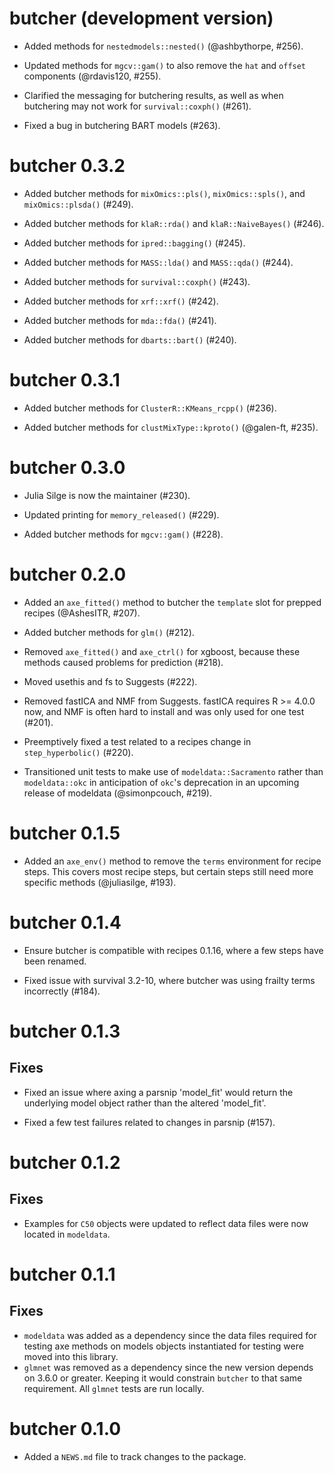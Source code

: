 # butcher (development version)

* Added methods for `nestedmodels::nested()` (@ashbythorpe, #256).

* Updated methods for `mgcv::gam()` to also remove the `hat` and `offset` 
  components (@rdavis120, #255).
  
* Clarified the messaging for butchering results, as well as when butchering 
  may not work for `survival::coxph()` (#261).

* Fixed a bug in butchering BART models (#263).

# butcher 0.3.2

* Added butcher methods for `mixOmics::pls()`, `mixOmics::spls()`, 
  and `mixOmics::plsda()` (#249).

* Added butcher methods for `klaR::rda()` and `klaR::NaiveBayes()` (#246).

* Added butcher methods for `ipred::bagging()` (#245).

* Added butcher methods for `MASS::lda()` and `MASS::qda()` (#244).

* Added butcher methods for `survival::coxph()` (#243).

* Added butcher methods for `xrf::xrf()` (#242).

* Added butcher methods for `mda::fda()` (#241).

* Added butcher methods for `dbarts::bart()` (#240).

# butcher 0.3.1

* Added butcher methods for `ClusterR::KMeans_rcpp()` (#236).

* Added butcher methods for `clustMixType::kproto()` (@galen-ft, #235).

# butcher 0.3.0

* Julia Silge is now the maintainer (#230).

* Updated printing for `memory_released()` (#229).

* Added butcher methods for `mgcv::gam()` (#228).

# butcher 0.2.0

* Added an `axe_fitted()` method to butcher the `template` slot for prepped 
  recipes (@AshesITR, #207).

* Added butcher methods for `glm()` (#212).

* Removed `axe_fitted()` and `axe_ctrl()` for xgboost, because these methods
  caused problems for prediction (#218).

* Moved usethis and fs to Suggests (#222).

* Removed fastICA and NMF from Suggests. fastICA requires R >= 4.0.0 now, and
  NMF is often hard to install and was only used for one test (#201).

* Preemptively fixed a test related to a recipes change in `step_hyperbolic()` 
  (#220).
  
* Transitioned unit tests to make use of `modeldata::Sacramento` rather than
  `modeldata::okc` in anticipation of `okc`'s deprecation in an upcoming
  release of modeldata (@simonpcouch, #219).

# butcher 0.1.5

* Added an `axe_env()` method to remove the `terms` environment for recipe
  steps. This covers most recipe steps, but certain steps still need more
  specific methods (@juliasilge, #193).

# butcher 0.1.4

* Ensure butcher is compatible with recipes 0.1.16, where a few steps have been
  renamed.
  
* Fixed issue with survival 3.2-10, where butcher was using frailty terms
  incorrectly (#184).

# butcher 0.1.3

## Fixes

* Fixed an issue where axing a parsnip 'model_fit' would return the underlying
  model object rather than the altered 'model_fit'.

* Fixed a few test failures related to changes in parsnip (#157).

# butcher 0.1.2

## Fixes

* Examples for `C50` objects were updated to reflect data files were now located in `modeldata`.

# butcher 0.1.1

## Fixes

* `modeldata` was added as a dependency since the data files required for testing axe methods on models objects instantiated for testing were moved into this library.
* `glmnet` was removed as a dependency since the new version depends on 3.6.0 or greater. Keeping it would constrain `butcher` to that same requirement. All `glmnet` tests are run locally. 
 
# butcher 0.1.0

* Added a `NEWS.md` file to track changes to the package.
